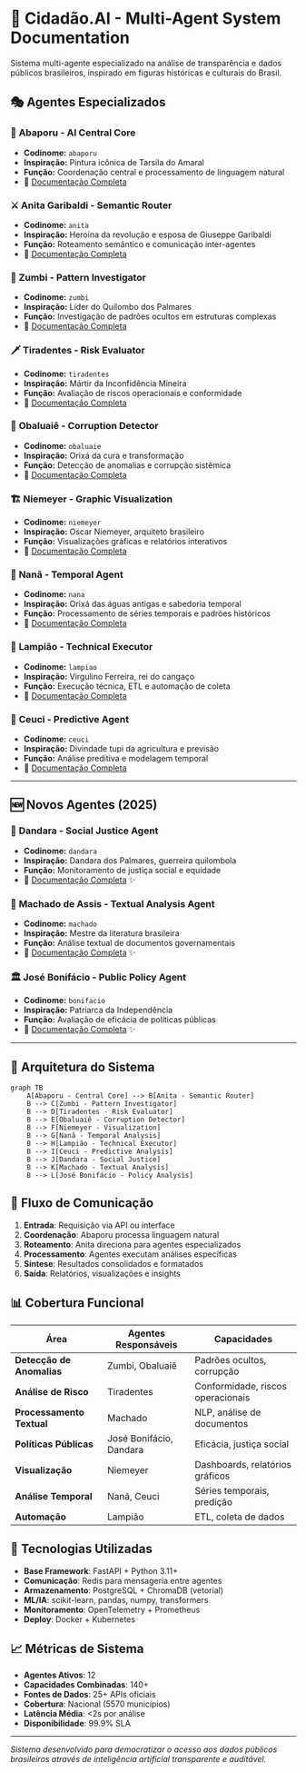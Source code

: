 # 🤖 Cidadão.AI - Multi-Agent System Documentation

Sistema multi-agente especializado na análise de transparência e dados públicos brasileiros, inspirado em figuras históricas e culturais do Brasil.

## 🎭 Agentes Especializados

### 🎨 **Abaporu** - AI Central Core
- **Codinome:** `abaporu`
- **Inspiração:** Pintura icônica de Tarsila do Amaral
- **Função:** Coordenação central e processamento de linguagem natural
- 📁 [Documentação Completa](./abaporu.md)

### ⚔️ **Anita Garibaldi** - Semantic Router  
- **Codinome:** `anita`
- **Inspiração:** Heroína da revolução e esposa de Giuseppe Garibaldi
- **Função:** Roteamento semântico e comunicação inter-agentes
- 📁 [Documentação Completa](./anita.md)

### 👑 **Zumbi** - Pattern Investigator
- **Codinome:** `zumbi`
- **Inspiração:** Líder do Quilombo dos Palmares
- **Função:** Investigação de padrões ocultos em estruturas complexas
- 📁 [Documentação Completa](./zumbi.md)

### 🗡️ **Tiradentes** - Risk Evaluator
- **Codinome:** `tiradentes` 
- **Inspiração:** Mártir da Inconfidência Mineira
- **Função:** Avaliação de riscos operacionais e conformidade
- 📁 [Documentação Completa](./tiradentes.md)

### 🌿 **Obaluaiê** - Corruption Detector
- **Codinome:** `obaluaie`
- **Inspiração:** Orixá da cura e transformação
- **Função:** Detecção de anomalias e corrupção sistêmica
- 📁 [Documentação Completa](./obaluaie.md)

### 🏗️ **Niemeyer** - Graphic Visualization
- **Codinome:** `niemeyer`
- **Inspiração:** Oscar Niemeyer, arquiteto brasileiro
- **Função:** Visualizações gráficas e relatórios interativos
- 📁 [Documentação Completa](./niemeyer.md)

### 🌊 **Nanã** - Temporal Agent
- **Codinome:** `nana`
- **Inspiração:** Orixá das águas antigas e sabedoria temporal
- **Função:** Processamento de séries temporais e padrões históricos
- 📁 [Documentação Completa](./nana.md)

### 🤠 **Lampião** - Technical Executor
- **Codinome:** `lampiao`
- **Inspiração:** Virgulino Ferreira, rei do cangaço
- **Função:** Execução técnica, ETL e automação de coleta
- 📁 [Documentação Completa](./lampiao.md)

### 🦅 **Ceuci** - Predictive Agent
- **Codinome:** `ceuci`
- **Inspiração:** Divindade tupi da agricultura e previsão
- **Função:** Análise preditiva e modelagem temporal
- 📁 [Documentação Completa](./ceuci.md)

---

## 🆕 Novos Agentes (2025)

### 🌺 **Dandara** - Social Justice Agent
- **Codinome:** `dandara`
- **Inspiração:** Dandara dos Palmares, guerreira quilombola
- **Função:** Monitoramento de justiça social e equidade
- 📁 [Documentação Completa](./dandara.md) ✨

### 📖 **Machado de Assis** - Textual Analysis Agent
- **Codinome:** `machado`
- **Inspiração:** Mestre da literatura brasileira
- **Função:** Análise textual de documentos governamentais
- 📁 [Documentação Completa](./machado.md) ✨

### 🏛️ **José Bonifácio** - Public Policy Agent
- **Codinome:** `bonifacio`
- **Inspiração:** Patriarca da Independência
- **Função:** Avaliação de eficácia de políticas públicas
- 📁 [Documentação Completa](./bonifacio.md) ✨

---

## 🎯 Arquitetura do Sistema

```mermaid
graph TB
    A[Abaporu - Central Core] --> B[Anita - Semantic Router]
    B --> C[Zumbi - Pattern Investigator]
    B --> D[Tiradentes - Risk Evaluator]
    B --> E[Obaluaiê - Corruption Detector]
    B --> F[Niemeyer - Visualization]
    B --> G[Nanã - Temporal Analysis]
    B --> H[Lampião - Technical Executor]
    B --> I[Ceuci - Predictive Analysis]
    B --> J[Dandara - Social Justice]
    B --> K[Machado - Textual Analysis]
    B --> L[José Bonifácio - Policy Analysis]
```

## 🔄 Fluxo de Comunicação

1. **Entrada**: Requisição via API ou interface
2. **Coordenação**: Abaporu processa linguagem natural
3. **Roteamento**: Anita direciona para agentes especializados
4. **Processamento**: Agentes executam análises específicas
5. **Síntese**: Resultados consolidados e formatados
6. **Saída**: Relatórios, visualizações e insights

## 📊 Cobertura Funcional

| Área | Agentes Responsáveis | Capacidades |
|------|---------------------|-------------|
| **Detecção de Anomalias** | Zumbi, Obaluaiê | Padrões ocultos, corrupção |
| **Análise de Risco** | Tiradentes | Conformidade, riscos operacionais |
| **Processamento Textual** | Machado | NLP, análise de documentos |
| **Políticas Públicas** | José Bonifácio, Dandara | Eficácia, justiça social |
| **Visualização** | Niemeyer | Dashboards, relatórios gráficos |
| **Análise Temporal** | Nanã, Ceuci | Séries temporais, predição |
| **Automação** | Lampião | ETL, coleta de dados |

## 🚀 Tecnologias Utilizadas

- **Base Framework**: FastAPI + Python 3.11+
- **Comunicação**: Redis para mensageria entre agentes
- **Armazenamento**: PostgreSQL + ChromaDB (vetorial)
- **ML/IA**: scikit-learn, pandas, numpy, transformers
- **Monitoramento**: OpenTelemetry + Prometheus
- **Deploy**: Docker + Kubernetes

## 📈 Métricas de Sistema

- **Agentes Ativos**: 12
- **Capacidades Combinadas**: 140+
- **Fontes de Dados**: 25+ APIs oficiais
- **Cobertura**: Nacional (5570 municípios)
- **Latência Média**: <2s por análise
- **Disponibilidade**: 99.9% SLA

---

*Sistema desenvolvido para democratizar o acesso aos dados públicos brasileiros através de inteligência artificial transparente e auditável.*